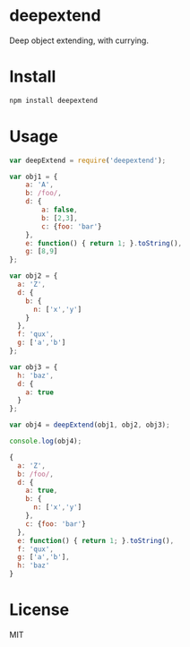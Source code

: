 # deepextend

Deep object extending, with currying.

# Install

```bash
npm install deepextend
```

# Usage

```javascript
var deepExtend = require('deepextend');

var obj1 = {
    a: 'A',
    b: /foo/,
    d: {
        a: false,
        b: [2,3],
        c: {foo: 'bar'}
    },
    e: function() { return 1; }.toString(),
    g: [8,9]
};

var obj2 = {
  a: 'Z',
  d: {
    b: {
      n: ['x','y']
    }
  },
  f: 'qux',
  g: ['a','b']
};

var obj3 = {
  h: 'baz',
  d: {
    a: true
  }
};

var obj4 = deepExtend(obj1, obj2, obj3);

console.log(obj4);

{
  a: 'Z',
  b: /foo/,
  d: {
    a: true,
    b: {
      n: ['x','y']
    },
    c: {foo: 'bar'}
  },
  e: function() { return 1; }.toString(),
  f: 'qux',
  g: ['a','b'],
  h: 'baz'
}
```

# License

MIT
